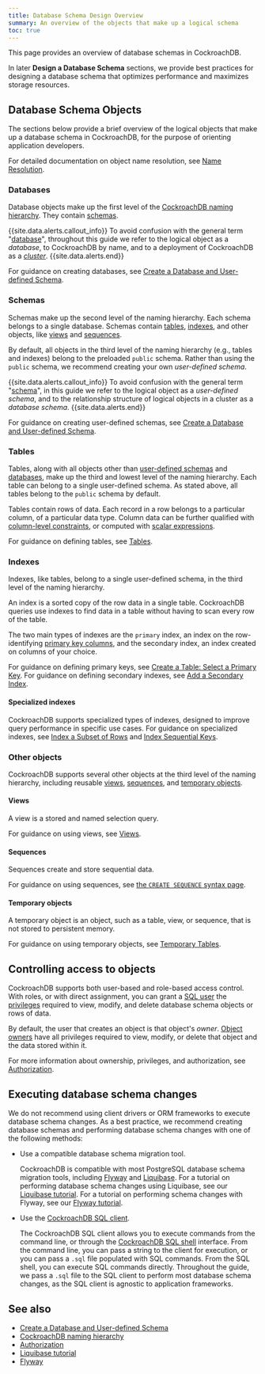 ```yaml
---
title: Database Schema Design Overview
summary: An overview of the objects that make up a logical schema
toc: true
---
```


This page provides an overview of database schemas in CockroachDB.

In later **Design a Database Schema** sections, we provide best practices for designing a database schema that optimizes performance and maximizes storage resources.

## Database Schema Objects

The sections below provide a brief overview of the logical objects that make up a database schema in CockroachDB, for the purpose of orienting application developers.

For detailed documentation on object name resolution, see [Name Resolution](sql-name-resolution.html).

### Databases

Database objects make up the first level of the [CockroachDB naming hierarchy](sql-name-resolution.html#naming-hierarchy). They contain [schemas](#schemas).

{{site.data.alerts.callout_info}}
To avoid confusion with the general term "[database](https://en.wikipedia.org/wiki/Database)", throughout this guide we refer to the logical object as a *database*, to CockroachDB by name, and to a deployment of CockroachDB as a [*cluster*](architecture/overview.html#terms).
{{site.data.alerts.end}}

For guidance on creating databases, see [Create a Database and User-defined Schema](schema-design-database-schema.html).

### Schemas

Schemas make up the second level of the naming hierarchy. Each schema belongs to a single database. Schemas contain [tables](#tables), [indexes](#indexes), and other objects, like [views](#views) and [sequences](#sequences).

By default, all objects in the third level of the naming hierarchy (e.g., tables and indexes) belong to the preloaded `public` schema. Rather than using the `public` schema, we recommend creating your own *user-defined schema*.

{{site.data.alerts.callout_info}}
To avoid confusion with the general term "[schema](https://en.wiktionary.org/wiki/schema)", in this guide we refer to the logical object as a *user-defined schema*, and to the relationship structure of logical objects in a cluster as a *database schema*.
{{site.data.alerts.end}}

For guidance on creating user-defined schemas, see [Create a Database and User-defined Schema](schema-design-database-schema.html).

### Tables

Tables, along with all objects other than [user-defined schemas](#schemas) and [databases](#databases), make up the third and lowest level of the naming hierarchy. Each table can belong to a single user-defined schema. As stated above, all tables belong to the `public` schema by default.

Tables contain rows of data. Each record in a row belongs to a particular column, of a particular data type. Column data can be further qualified with [column-level constraints](column-constraints.html), or computed with [scalar expressions](computed-columns.html).

For guidance on defining tables, see [Tables](schema-design-tables.html).

### Indexes

Indexes, like tables, belong to a single user-defined schema, in the third level of the naming hierarchy.

An index is a sorted copy of the row data in a single table. CockroachDB queries use indexes to find data in a table without having to scan every row of the table.

The two main types of indexes are the `primary` index, an index on the row-identifying [primary key columns](primary-key.html), and the secondary index, an index created on columns of your choice.

For guidance on defining primary keys, see [Create a Table: Select a Primary Key](schema-design-tables.html). For guidance on defining secondary indexes, see [Add a Secondary Index](schema-design-indexes.html).

#### Specialized indexes

CockroachDB supports specialized types of indexes, designed to improve query performance in specific use cases. For guidance on specialized indexes, see [Index a Subset of Rows](partial-indexes.html) and [Index Sequential Keys](hash-sharded-indexes.html).

### Other objects

CockroachDB supports several other objects at the third level of the naming hierarchy, including reusable [views](#views), [sequences](#sequences), and [temporary objects](#temporary-objects).

#### Views

A view is a stored and named selection query.

For guidance on using views, see [Views](views.html).

#### Sequences

Sequences create and store sequential data.

For guidance on using sequences, see [the `CREATE SEQUENCE` syntax page](create-sequence.html).

#### Temporary objects

A temporary object is an object, such as a table, view, or sequence, that is not stored to persistent memory.

For guidance on using temporary objects, see [Temporary Tables](temporary-tables.html).

## Controlling access to objects

CockroachDB supports both user-based and role-based access control. With roles, or with direct assignment, you can grant a [SQL user](authorization#sql-users) the [privileges](authorization,html#privileges) required to view, modify, and delete database schema objects or rows of data.

By default, the user that creates an object is that object's *owner*. [Object owners](authorization.html#object-ownership) have all privileges required to view, modify, or delete that object and the data stored within it.

For more information about ownership, privileges, and authorization, see [Authorization](authorization.html).

## Executing database schema changes

We do not recommend using client drivers or ORM frameworks to execute database schema changes. As a best practice, we recommend creating database schemas and performing database schema changes with one of the following methods:

- Use a compatible database schema migration tool.

    CockroachDB is compatible with most PostgreSQL database schema migration tools, including [Flyway](https://flywaydb.org/) and [Liquibase](https://www.liquibase.com). For a tutorial on performing database schema changes using Liquibase, see our [Liquibase tutorial](liquibase.html). For a tutorial on performing schema changes with Flyway, see our [Flyway tutorial](flyway.html).

- Use the [CockroachDB SQL client](cockroach-sql.html#execute-sql-statements-from-a-file).

    The CockroachDB SQL client allows you to execute commands from the command line, or through the [CockroachDB SQL shell](cockroach-sql.html#sql-shell) interface. From the command line, you can pass a string to the client for execution, or you can pass a `.sql` file populated with SQL commands. From the SQL shell, you can execute SQL commands directly. Throughout the guide, we pass a `.sql` file to the SQL client to perform most database schema changes, as the SQL client is agnostic to application frameworks.



## See also

- [Create a Database and User-defined Schema](schema-design-database-schema.html)
- [CockroachDB naming hierarchy](sql-name-resolution.html#naming-hierarchy)
- [Authorization](authorization.html)
- [Liquibase tutorial](liquibase.html)
- [Flyway](flyway.html)
